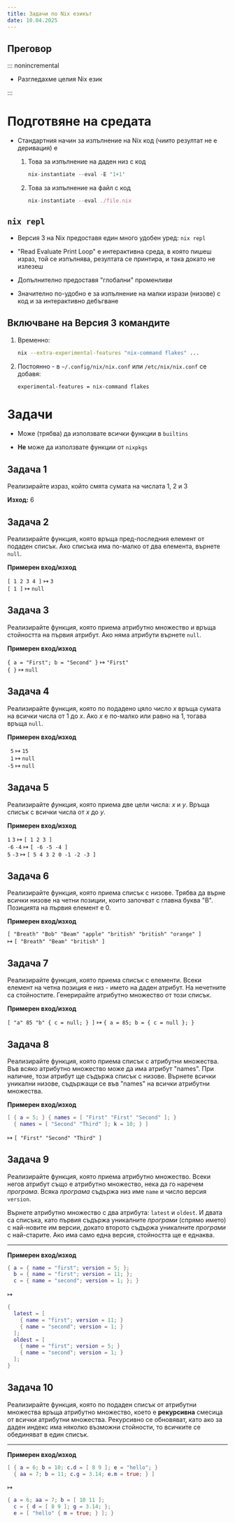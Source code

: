 ```yaml
---
title: Задачи по Nix езикът
date: 10.04.2025
---
```


## Преговор

::: nonincremental

- Разгледахме целия Nix език

:::

# Подготвяне на средата

- Стандартния начин за изпълнение на Nix код (чиито резултат не е деривация) е

  1. Това за изпълнение на даден низ с код

     ```nix
     nix-instantiate --eval -E '1+1'
     ```

  2. Това за изпълнение на файл с код

     ```nix
     nix-instantiate --eval ./file.nix
     ```

## `nix repl`

- Версия 3 на Nix предоставя един много удобен уред: `nix repl`

- "Read Evaluate Print Loop" е интерактивна среда, в която пишеш израз, той се изпълнява, резултата се принтира, и така докато не излезеш

- Допълнително предоставя "глобални" променливи

- Значително по-удобно е за изпълнение на малки изрази (низове) с код и за интерактивно дебъгване

## Включване на Версия 3 командите


1. Временно:

   ```bash
   nix --extra-experimental-features "nix-command flakes" ...
   ```

2. Постоянно - в `~/.config/nix/nix.conf` или `/etc/nix/nix.conf` се добавя:

   ```config
   experimental-features = nix-command flakes
   ```

# Задачи

- Може (трябва) да използвате всички функции в `builtins`

- **Не** може да използвате функции от `nixpkgs`

## Задача 1

Реализирайте израз, който смята сумата на числата $1$, $2$ и $3$

**Изход:** 6

## Задача 2

Реализирайте функция, която връща пред-последния елемент от подаден списък.
Ако списъка има по-малко от два елемента, върнете `null`.

**Примерен вход/изход**

`[ 1 2 3 4 ]` $\mapsto$ `3`\
`[ 1 ]` $\mapsto$ `null`

## Задача 3

Реализирайте функция, която приема атрибутно множество и връща стойността на първия атрибут.
Ако няма атрибути върнете `null`.

**Примерен вход/изход**

`{ a = "First"; b = "Second" }` $\mapsto$ `"First"`\
`{ }` $\mapsto$ `null`

## Задача 4

Реализирайте функция, която по подадено цяло число $x$ връща сумата на всички числа от $1$ до $x$.
Ако $x$ е по-малко или равно на $1$, тогава връща `null`.

**Примерен вход/изход**

` 5` $\mapsto$ `15`\
` 1` $\mapsto$ `null`\
`-5` $\mapsto$ `null`

## Задача 5

Реализирайте *функция*, която приема две цели числа: $x$ и $y$.
Връща списък с всички числа от $x$ до $y$.

**Примерен вход/изход**

`1` `3` $\mapsto$ `[ 1 2 3 ]`\
`-6` `-4` $\mapsto$ `[ -6 -5 -4 ]`\
`5` `-3` $\mapsto$ `[ 5 4 3 2 0 -1 -2 -3 ]`

## Задача 6

Реализирайте функция, която приема списък с низове.
Трябва да върне всички низове на четни позиции, които започват с главна буква "B".
Позицията на първия елемент е 0.

**Примерен вход/изход**

`[ "Breath" "Bob" "Beam" "apple" "british" "british" "orange" ]`\
$\mapsto$ `[ "Breath" "Beam" "british" ]`

## Задача 7

Реализирайте функция, която приема списък с елементи.
Всеки елемент на четна позиция е низ - името на даден атрибут.
На нечетните са стойностите.
Генерирайте атрибутно множество от този списък.

**Примерен вход/изход**

`[ "a" 85 "b" { c = null; } ]` $\mapsto$ `{ a = 85; b = { c = null }; }`

## Задача 8

Реализирайте функция, която приема списък с атрибутни множества.
Във всяко атрибутно множество може да има атрибут "names".
При наличие, този атрибут ще съдържа списък с низове.
Върнете всички уникални низове, съдържащи се във "names" на всички атрибутни множества.

**Примерен вход/изход**

```nix
[ { a = 5; } { names = [ "First" "First" "Second" ]; }
  { names = [ "Second" "Third" ]; k = 10; } ]
```
$\mapsto$ `[ "First" "Second" "Third" ]`

## Задача 9

Реализирайте функция, която приема атрибутно множество.
Всеки негов атрибут също е атрибутно множество, нека да го наречем *програма*.
Всяка *програма* съдържа низ име `name` и число версия `version`.

Върнете атрибутно множество с два атрибута: `latest` и `oldest`.
И двата са списъка, като първия съдържа уникалните *програми* (спрямо името) с най-новите им версии, докато второто съдържа уникалните *програми* с най-старите.
Ако има само една версия, стойността ще е еднаква.

---

**Примерен вход/изход**

```nix
{ a = { name = "first"; version = 5; };
  b = { name = "first"; version = 11; };
  c = { name = "second"; version = 1; }; }
```
$\mapsto$
```nix
{
  latest = [
    { name = "first"; version = 11; }
    { name = "second"; version = 1; }
  ];
  oldest = [
    { name = "first"; version = 5; }
    { name = "second"; version = 1; }
  ];
}
```

## Задача 10

Реализирайте функция, която по подаден списък от атрибутни множества връща атрибутно множество, което е **рекурсивна** смесица от всички атрибутни множества.
Рекурсивно се обновяват, като ако за даден индекс има няколко възможни стойности, то всичките се обединяват в един списък.

---

**Примерен вход/изход**

```nix
[ { a = 6; b = 10; c.d = [ 8 9 ]; е = "hello"; }
  { aa = 7; b = 11; c.g = 3.14; e.m = true; } ]
```
$\mapsto$
```nix
{ a = 6; aa = 7; b = [ 10 11 ];
  c = { d = [ 8 9 ]; g = 3.14; };
  e = [ "hello" { m = true; } ]; }
```
